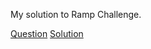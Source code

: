 My solution to Ramp Challenge. 

[Question](https://www.db-fiddle.com/f/fufVxMKne1xMNHCbFoANMo/0)
[Solution](./solution.sql)
